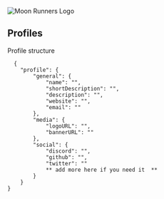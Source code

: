![Moon Runners Logo](https://moon-runners.net/media/logos/demo7.svg)

## Profiles

Profile structure

```
  {
    "profile": {
        "general": {
            "name": "",
            "shortDescription": "",
            "description": "",
            "website": "",
            "email": ""
        },
        "media": {
            "logoURL": "",
            "bannerURL": ""
        },
        "social": {
            "discord": "",
            "github": "",
            "twitter": ""
            ** add more here if you need it  **
        }
    }
}
   ```

